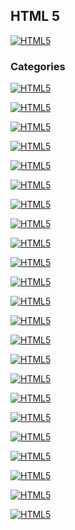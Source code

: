 ## HTML 5
[![HTML5](https://img.shields.io/badge/HTML5-F64A1D?style=for-the-badge&logo=HTML5&logoColor=white&labelColor=101010)](https://github.com/Alberto-mt/HTML5_CSS3/blob/main/Apuntes/HTML5/index.md)

### Categories
[![HTML5](https://img.shields.io/badge/Estructura-447ac0?style=for-the-badge&logo=HTML5&logoColor=white&labelColor=101010)](https://github.com/Alberto-mt/HTML5_CSS3/blob/main/Apuntes/HTML5/categories/Estructura.md)

[![HTML5](https://img.shields.io/badge/Encabezados-c044b8?style=for-the-badge&logo=HTML5&logoColor=white&labelColor=101010)]()

[![HTML5](https://img.shields.io/badge/Parrafos-c08a44?style=for-the-badge&logo=HTML5&logoColor=white&labelColor=101010)]()

[![HTML5](https://img.shields.io/badge/Etiquetas_de_texto-44c04c?style=for-the-badge&logo=HTML5&logoColor=white&labelColor=101010)]()

[![HTML5](https://img.shields.io/badge/Enlaces-447ac0?style=for-the-badge&logo=HTML5&logoColor=white&labelColor=101010)]()

[![HTML5](https://img.shields.io/badge/Listas-c044b8?style=for-the-badge&logo=HTML5&logoColor=white&labelColor=101010)]()

[![HTML5](https://img.shields.io/badge/Imagenes-c08a44?style=for-the-badge&logo=HTML5&logoColor=white&labelColor=101010)]()

[![HTML5](https://img.shields.io/badge/Tablas-44c04c?style=for-the-badge&logo=HTML5&logoColor=white&labelColor=101010)]()

[![HTML5](https://img.shields.io/badge/Formularios-447ac0?style=for-the-badge&logo=HTML5&logoColor=white&labelColor=101010)]()

[![HTML5](https://img.shields.io/badge/Inputs-c044b8?style=for-the-badge&logo=HTML5&logoColor=white&labelColor=101010)]()

[![HTML5](https://img.shields.io/badge/Etiquetas_de_citas-c08a44?style=for-the-badge&logo=HTML5&logoColor=white&labelColor=101010)]()

[![HTML5](https://img.shields.io/badge/Etiquetas_meta-44c04c?style=for-the-badge&logo=HTML5&logoColor=white&labelColor=101010)]()

[![HTML5](https://img.shields.io/badge/Atributos-447ac0?style=for-the-badge&logo=HTML5&logoColor=white&labelColor=101010)]()

[![HTML5](https://img.shields.io/badge/Audio-c044b8?style=for-the-badge&logo=HTML5&logoColor=white&labelColor=101010)]()

[![HTML5](https://img.shields.io/badge/Video-c08a44?style=for-the-badge&logo=HTML5&logoColor=white&labelColor=101010)]()

[![HTML5](https://img.shields.io/badge/Imagenes_SVG-44c04c?style=for-the-badge&logo=HTML5&logoColor=white&labelColor=101010)]()

[![HTML5](https://img.shields.io/badge/Etiquetas_de_maquetado-447ac0?style=for-the-badge&logo=HTML5&logoColor=white&labelColor=101010)]()

[![HTML5](https://img.shields.io/badge/Div_Article_Section-c044b8?style=for-the-badge&logo=HTML5&logoColor=white&labelColor=101010)]()

[![HTML5](https://img.shields.io/badge/Etiqueta_script_y_noscript-c08a44?style=for-the-badge&logo=HTML5&logoColor=white&labelColor=101010)]()

[![HTML5](https://img.shields.io/badge/Iframe-44c04c?style=for-the-badge&logo=HTML5&logoColor=white&labelColor=101010)]()

[![HTML5](https://img.shields.io/badge/Iframe_Youtube-447ac0?style=for-the-badge&logo=HTML5&logoColor=white&labelColor=101010)]()

[![HTML5](https://img.shields.io/badge/Icon-c044b8?style=for-the-badge&logo=HTML5&logoColor=white&labelColor=101010)]()

[![HTML5](https://img.shields.io/badge/HTML5-F64A1D?style=for-the-badge&label=&#9650;&logoColor=white&labelColor=101010)](https://github.com/Alberto-mt/HTML5_CSS3/blob/main/Apuntes/HTML5/index.md)

